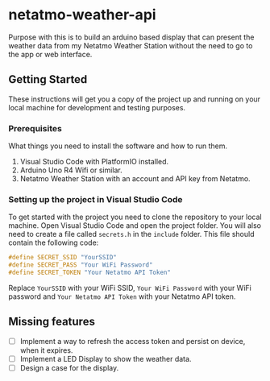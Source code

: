 # netatmo-weather-api

Purpose with this is to build an arduino based display that can present the weather data from my Netatmo Weather Station without the need to go to the app or web interface.

## Getting Started

These instructions will get you a copy of the project up and running on your local machine for development and testing purposes.

### Prerequisites

What things you need to install the software and how to run them.

1. Visual Studio Code with PlatformIO installed.
2. Arduino Uno R4 Wifi or similar.
3. Netatmo Weather Station with an account and API key from Netatmo.

### Setting up the project in Visual Studio Code

To get started with the project you need to clone the repository to your local machine. Open Visual Studio Code and open the project folder.
You will also need to create a file called `secrets.h` in the `include` folder. This file should contain the following code:

```cpp
#define SECRET_SSID "YourSSID"
#define SECRET_PASS "Your WiFi Password"
#define SECRET_TOKEN "Your Netatmo API Token"
```

Replace `YourSSID` with your WiFi SSID, `Your WiFi Password` with your WiFi password and `Your Netatmo API Token` with your Netatmo API token.

## Missing features

- [ ] Implement a way to refresh the access token and persist on device, when it expires.
- [ ] Implement a LED Display to show the weather data.
- [ ] Design a case for the display.
